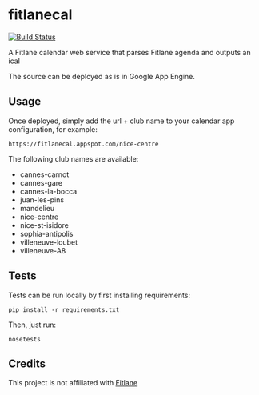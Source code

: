 # fitlanecal

[![Build Status](https://travis-ci.org/paraita/fitlanecal.png)](https://travis-ci.org/paraita/fitlanecal)

A Fitlane calendar web service that parses Fitlane agenda and outputs an ical

The source can be deployed as is in Google App Engine.

## Usage
Once deployed, simply add the url + club name to your calendar app
configuration, for example:
```
https://fitlanecal.appspot.com/nice-centre
```
The following club names are available:
* cannes-carnot
* cannes-gare
* cannes-la-bocca
* juan-les-pins
* mandelieu
* nice-centre
* nice-st-isidore
* sophia-antipolis
* villeneuve-loubet
* villeneuve-A8


## Tests
Tests can be run locally by first installing requirements:
```
pip install -r requirements.txt
```
Then, just run:
```
nosetests
```

## Credits
This project is not affiliated with [Fitlane](http://www.fitlane.com/fr/)
